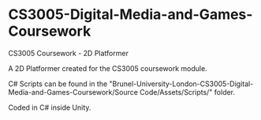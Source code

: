 # CS3005-Digital-Media-and-Games-Coursework
CS3005 Coursework - 2D Platformer

A 2D Platformer created for the CS3005 coursework module.

C# Scripts can be found in the "Brunel-University-London-CS3005-Digital-Media-and-Games-Coursework/Source Code/Assets/Scripts/" folder.

Coded in C# inside Unity.

